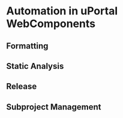 # Automation in uPortal WebComponents

## Formatting

## Static Analysis

## Release

## Subproject Management
